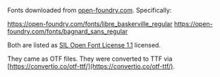 Fonts downloaded from [open-foundry.com](https://open-foundry.com). Specifically:

https://open-foundry.com/fonts/libre_baskerville_regular
https://open-foundry.com/fonts/bagnard_sans_regular

Both are listed as [SIL Open Font License 1.1](http://scripts.sil.org/cms/scripts/page.php?site_id=nrsi&id=OFL) licensed.

They came as OTF files. They were converted to TTF via [https://convertio.co/otf-ttf/](https://convertio.co/otf-ttf/).
